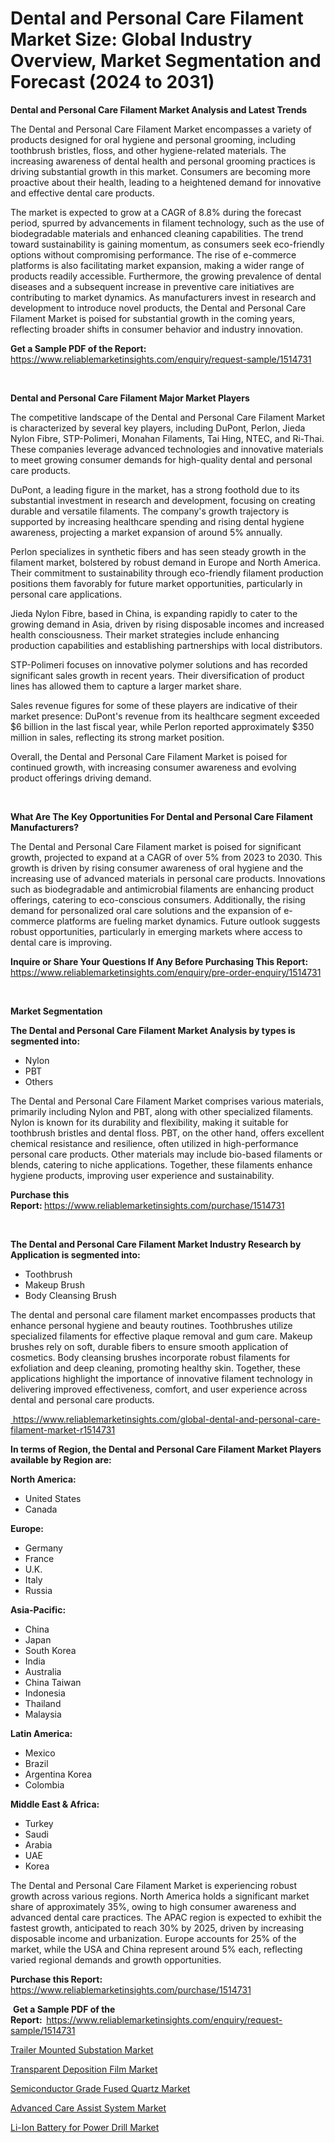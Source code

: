 <p><h1>Dental and Personal Care Filament Market Size: Global Industry Overview, Market Segmentation and Forecast (2024 to 2031)</h1></p><p><strong>Dental and Personal Care Filament Market Analysis and Latest Trends</strong></p>
<p><p>The Dental and Personal Care Filament Market encompasses a variety of products designed for oral hygiene and personal grooming, including toothbrush bristles, floss, and other hygiene-related materials. The increasing awareness of dental health and personal grooming practices is driving substantial growth in this market. Consumers are becoming more proactive about their health, leading to a heightened demand for innovative and effective dental care products. </p><p>The market is expected to grow at a CAGR of 8.8% during the forecast period, spurred by advancements in filament technology, such as the use of biodegradable materials and enhanced cleaning capabilities. The trend toward sustainability is gaining momentum, as consumers seek eco-friendly options without compromising performance. The rise of e-commerce platforms is also facilitating market expansion, making a wider range of products readily accessible. Furthermore, the growing prevalence of dental diseases and a subsequent increase in preventive care initiatives are contributing to market dynamics. As manufacturers invest in research and development to introduce novel products, the Dental and Personal Care Filament Market is poised for substantial growth in the coming years, reflecting broader shifts in consumer behavior and industry innovation.</p></p>
<p><strong>Get a Sample PDF of the Report:&nbsp;</strong> <a href="https://www.reliablemarketinsights.com/enquiry/request-sample/1514731?utm_campaign=1777&utm_medium=2&utm_source=Github&utm_content=ia&utm_term=30102024&utm_id=dental-and-personal-care-filament">https://www.reliablemarketinsights.com/enquiry/request-sample/1514731</a></p>
<p>&nbsp;</p>
<p><strong>Dental and Personal Care Filament Major Market Players</strong></p>
<p><p>The competitive landscape of the Dental and Personal Care Filament Market is characterized by several key players, including DuPont, Perlon, Jieda Nylon Fibre, STP-Polimeri, Monahan Filaments, Tai Hing, NTEC, and Ri-Thai. These companies leverage advanced technologies and innovative materials to meet growing consumer demands for high-quality dental and personal care products.</p><p>DuPont, a leading figure in the market, has a strong foothold due to its substantial investment in research and development, focusing on creating durable and versatile filaments. The company's growth trajectory is supported by increasing healthcare spending and rising dental hygiene awareness, projecting a market expansion of around 5% annually.</p><p>Perlon specializes in synthetic fibers and has seen steady growth in the filament market, bolstered by robust demand in Europe and North America. Their commitment to sustainability through eco-friendly filament production positions them favorably for future market opportunities, particularly in personal care applications.</p><p>Jieda Nylon Fibre, based in China, is expanding rapidly to cater to the growing demand in Asia, driven by rising disposable incomes and increased health consciousness. Their market strategies include enhancing production capabilities and establishing partnerships with local distributors.</p><p>STP-Polimeri focuses on innovative polymer solutions and has recorded significant sales growth in recent years. Their diversification of product lines has allowed them to capture a larger market share.</p><p>Sales revenue figures for some of these players are indicative of their market presence: DuPont's revenue from its healthcare segment exceeded $6 billion in the last fiscal year, while Perlon reported approximately $350 million in sales, reflecting its strong market position.</p><p>Overall, the Dental and Personal Care Filament Market is poised for continued growth, with increasing consumer awareness and evolving product offerings driving demand.</p></p>
<p>&nbsp;</p>
<p><strong>What Are The Key Opportunities For Dental and Personal Care Filament Manufacturers?</strong></p>
<p><p>The Dental and Personal Care Filament market is poised for significant growth, projected to expand at a CAGR of over 5% from 2023 to 2030. This growth is driven by rising consumer awareness of oral hygiene and the increasing use of advanced materials in personal care products. Innovations such as biodegradable and antimicrobial filaments are enhancing product offerings, catering to eco-conscious consumers. Additionally, the rising demand for personalized oral care solutions and the expansion of e-commerce platforms are fueling market dynamics. Future outlook suggests robust opportunities, particularly in emerging markets where access to dental care is improving.</p></p>
<p><strong>Inquire or Share Your Questions If Any Before Purchasing This Report:</strong> <a href="https://www.reliablemarketinsights.com/enquiry/pre-order-enquiry/1514731?utm_campaign=1777&utm_medium=2&utm_source=Github&utm_content=ia&utm_term=30102024&utm_id=dental-and-personal-care-filament">https://www.reliablemarketinsights.com/enquiry/pre-order-enquiry/1514731</a></p>
<p>&nbsp;</p>
<p><strong>Market Segmentation</strong></p>
<p><strong>The Dental and Personal Care Filament Market Analysis by types is segmented into:</strong></p>
<p><ul><li>Nylon</li><li>PBT</li><li>Others</li></ul></p>
<p><p>The Dental and Personal Care Filament Market comprises various materials, primarily including Nylon and PBT, along with other specialized filaments. Nylon is known for its durability and flexibility, making it suitable for toothbrush bristles and dental floss. PBT, on the other hand, offers excellent chemical resistance and resilience, often utilized in high-performance personal care products. Other materials may include bio-based filaments or blends, catering to niche applications. Together, these filaments enhance hygiene products, improving user experience and sustainability.</p></p>
<p><strong>Purchase this Report:&nbsp;</strong><a href="https://www.reliablemarketinsights.com/purchase/1514731?utm_campaign=1777&utm_medium=2&utm_source=Github&utm_content=ia&utm_term=30102024&utm_id=dental-and-personal-care-filament">https://www.reliablemarketinsights.com/purchase/1514731</a></p>
<p>&nbsp;</p>
<p><strong>The Dental and Personal Care Filament Market Industry Research by Application is segmented into:</strong></p>
<p><ul><li>Toothbrush</li><li>Makeup Brush</li><li>Body Cleansing Brush</li></ul></p>
<p><p>The dental and personal care filament market encompasses products that enhance personal hygiene and beauty routines. Toothbrushes utilize specialized filaments for effective plaque removal and gum care. Makeup brushes rely on soft, durable fibers to ensure smooth application of cosmetics. Body cleansing brushes incorporate robust filaments for exfoliation and deep cleaning, promoting healthy skin. Together, these applications highlight the importance of innovative filament technology in delivering improved effectiveness, comfort, and user experience across dental and personal care products.</p></p>
<p><a href="https://www.reliablemarketinsights.com/global-dental-and-personal-care-filament-market-r1514731?utm_campaign=1777&utm_medium=2&utm_source=Github&utm_content=ia&utm_term=30102024&utm_id=dental-and-personal-care-filament">&nbsp;https://www.reliablemarketinsights.com/global-dental-and-personal-care-filament-market-r1514731</a></p>
<p><strong>In terms of Region, the Dental and Personal Care Filament Market Players available by Region are:</strong></p>
<p>
    <p> <strong> North America: </strong>
        <ul>
            <li>United States</li>
            <li>Canada</li>
        </ul>
        </p> 
    <p> <strong> Europe: </strong>
        <ul>
            <li>Germany</li>
            <li>France</li>
            <li>U.K.</li>
            <li>Italy</li>
            <li>Russia</li>
        </ul>
        </p> 
    <p> <strong> Asia-Pacific: </strong>
        <ul>
            <li>China</li>
            <li>Japan</li>
            <li>South Korea</li>
            <li>India</li>
            <li>Australia</li>
            <li>China Taiwan</li>
            <li>Indonesia</li>
            <li>Thailand</li>
            <li>Malaysia</li>
        </ul>
        </p> 
    <p> <strong> Latin America: </strong>
        <ul>
            <li>Mexico</li>
            <li>Brazil</li>
            <li>Argentina Korea</li>
            <li>Colombia</li>
        </ul>
        </p> 
    <p> <strong> Middle East & Africa: </strong>
        <ul>
            <li>Turkey</li>
            <li>Saudi</li>
            <li>Arabia</li>
            <li>UAE</li>
            <li>Korea</li>
        </ul>
    </p>
    </p>
<p><p>The Dental and Personal Care Filament Market is experiencing robust growth across various regions. North America holds a significant market share of approximately 35%, owing to high consumer awareness and advanced dental care practices. The APAC region is expected to exhibit the fastest growth, anticipated to reach 30% by 2025, driven by increasing disposable income and urbanization. Europe accounts for 25% of the market, while the USA and China represent around 5% each, reflecting varied regional demands and growth opportunities.</p></p>
<p><strong>Purchase this Report: </strong><a href="https://www.reliablemarketinsights.com/purchase/1514731?utm_campaign=1777&utm_medium=2&utm_source=Github&utm_content=ia&utm_term=30102024&utm_id=dental-and-personal-care-filament">https://www.reliablemarketinsights.com/purchase/1514731</a></p>
<p>&nbsp;<strong>Get a Sample PDF of the Report:&nbsp;&nbsp;</strong><a href="https://www.reliablemarketinsights.com/enquiry/request-sample/1514731?utm_campaign=1777&utm_medium=2&utm_source=Github&utm_content=ia&utm_term=30102024&utm_id=dental-and-personal-care-filament">https://www.reliablemarketinsights.com/enquiry/request-sample/1514731</a></p>
<p><strong></strong></p>
<p><p><a href="https://www.linkedin.com/pulse/booming-trailer-mounted-substation-market-sector-analysis-ygi5f?utm_campaign=1777&utm_medium=2&utm_source=Github&utm_content=ia&utm_term=30102024&utm_id=dental-and-personal-care-filament">Trailer Mounted Substation Market</a></p><p><a href="https://www.linkedin.com/pulse/transparent-deposition-film-market-global-regional-aqx2c?utm_campaign=1777&utm_medium=2&utm_source=Github&utm_content=ia&utm_term=30102024&utm_id=dental-and-personal-care-filament">Transparent Deposition Film Market</a></p><p><a href="https://www.linkedin.com/pulse/future-ready-strategic-insights-global-semiconductor-4rshc?utm_campaign=1777&utm_medium=2&utm_source=Github&utm_content=ia&utm_term=30102024&utm_id=dental-and-personal-care-filament">Semiconductor Grade Fused Quartz Market</a></p><p><a href="https://www.linkedin.com/pulse/advanced-care-assist-system-market-segmentation-geographical-regions-zqtyc?utm_campaign=1777&utm_medium=2&utm_source=Github&utm_content=ia&utm_term=30102024&utm_id=dental-and-personal-care-filament">Advanced Care Assist System Market</a></p><p><a href="https://www.linkedin.com/pulse/comprehensive-li-ion-battery-power-drill-market-report-segmentation-plb0f?utm_campaign=1777&utm_medium=2&utm_source=Github&utm_content=ia&utm_term=30102024&utm_id=dental-and-personal-care-filament">Li-Ion Battery for Power Drill Market</a></p></p>